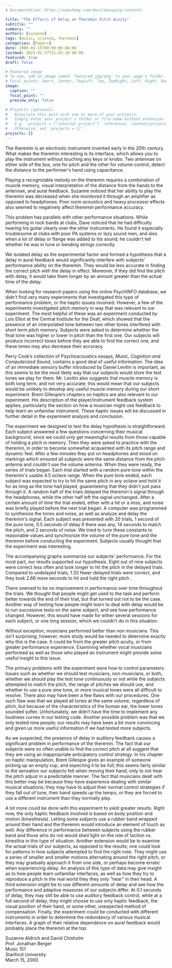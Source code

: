```yaml
---
# Documentation: https://wowchemy.com/docs/managing-content/

title: "The Effects of Delay on Theremin Pitch Acuity"
subtitle: ""
summary: ""
authors: [suzanne]
tags: [music, science, theremin]
categories: [Papers]
date: 2000-03-15T00:00:00-08:00
lastmod: 2023-02-27T21:42:10-08:00
featured: true
draft: false

# Featured image
# To use, add an image named `featured.jpg/png` to your page's folder.
# Focal points: Smart, Center, TopLeft, Top, TopRight, Left, Right, BottomLeft, Bottom, BottomRight.
image:
  caption: ""
  focal_point: ""
  preview_only: false

# Projects (optional).
#   Associate this post with one or more of your projects.
#   Simply enter your project's folder or file name without extension.
#   E.g. `projects = ["internal-project"]` references `content/project/deep-learning/index.md`.
#   Otherwise, set `projects = []`.
projects: []
---
```


The theremin is an electronic instrument invented early in the 20th century.  What makes the theremin interesting is its interface, which allows you to play the instrument without touching any keys or knobs.  Two antennae on either side of the box, one for pitch and the other for volume control, detect the distance to the performer's hand using capacitance.

Playing a recognizable melody on the theremin requires a combination of muscle memory, visual interpretation of the distance from the hands to the antennae, and aural feedback.  Suzanne noticed that her ability to play the theremin was decreased when she monitored it through an amplifier as opposed to headphones.  Poor room acoustics and heavy processor effects also seemed to negatively affect theremin performance accuracy.

This problem has parallels with other performance situations. While performing in rock bands at clubs, Dave noticed that he had difficulty hearing his guitar clearly over the other instruments. He found it especially troublesome at clubs with poor PA systems or lazy sound men, and also when a lot of  delay or flange was added to his sound; he couldn't tell whether he was in tune or bending strings correctly.

We isolated delay as the experimental factor and formed a hypothesis that a delay in aural feedback would significantly interfere with subjects' performance ability on the theremin.  They would be less accurate in finding the correct pitch with the delay in effect.  Moreover, if they did find the pitch with delay, it would take them longer by an amount greater than the actual time of the delay.

When looking for research papers using the online PsychINFO database, we didn’t find very many experiments that investigated this type of performance problem, or the haptic issues involved.  However, a few of the experiments investigated pitch memory in way that was relevant to our experiment.  The most helpful of these was an experiment conducted by Lois Elliot at the Central Institute for the Deaf, which showed that the presence of an interpolated tone between two other tones interfered with short term pitch memory.  Subjects were asked to determine whether the final tone was higher or lower in pitch than the first one.  Our subjects will produce incorrect tones before they are able to find the correct one, and these tones may also decrease their accuracy.

Perry Cook’s collection of Psychoacoustics essays, _Music, Cognition and Computerized Sound_, contains a good deal of useful information. The idea of an immediate sensory buffer introduced by Daniel Levitin is important, as this seems to be the most likely way that our subjects would store the test tones we play for them.  Mr. Levitin also suggests that muscle memory is both long term, and not very accurate; this would mean that our subjects would be unlikely to develop any useful muscle memory during our short experiment. Brent Gillespie’s chapters on haptics are also relevant to our experiment. His description of the player/instrument  feedback system applies, particularly the section on how a musician might use feedback to help learn an unfamiliar instrument. These haptic issues will be discussed in further detail in the experiment analysis and conclusion.

The experiment we designed to test the delay hypothesis is straightforward.  Each subject answered a few questions concerning their musical background, since we could only get meaningful results from those capable of holding a pitch in memory.  Then they were asked to practice with the theremin, in order to become somewhat acquainted with its pitch range and dynamic feel.  After a few minutes they put on headphones and stood on markings which ensured all subjects were the same distance from the pitch antenna and couldn't use the volume antenna.  When they were ready, the series of trials began.  Each trial started with a random pure tone within the theremin's usable 4.5 octave range.  When the pure tone ended, each subject was expected to try to hit the same pitch in any octave and hold it for as long as the tone had played, guaranteeing that they didn't just pass through it.  A random half of the trials delayed the theremin's signal through the headphones, while the other half left the signal unchanged.  After a certain amount of time the trial ended, either with a hit or a miss, and noise was briefly played before the next trial began.  A computer was programmed to synthesize the tones and noise, as well as analyze and delay the theremin's signal.  Each subject was presented with 20 trials, 1 second of the pure tone, 0.5 seconds of delay if there was any, 14 seconds to match the pitch, and 2 seconds of noise.  We tried to tune these constants to reasonable values and synchronize the volume of the pure tone and the theremin before conducting the experiment.  Subjects usually thought that the experiment was interesting.

The accompanying graphs summarize our subjects' performance.  For the most part, our results supported our hypothesis.  Eight out of nine subjects were correct less often and  took longer to hit the pitch in the delayed trials. Compared to undelayed trials, 1.33 fewer delayed trials were correct, and they took 2.66 more seconds to hit and hold the right pitch .

There seemed to be no improvement in performance over time throughout the trials.  We thought that people might get used to the task and perform better towards the end of their trial, but that turned out not to be the case.  Another way of testing how people might learn to deal with delay would be to run successive tests on the same subject, and see how performance changed.  However, this would have made for either several sessions for each subject, or one long session, which we couldn’t do in this situation.

Without exception, musicians performed better than non musicians.  This isn’t surprising; however, more study would be needed to determine exactly why this is the case.  It could be from the greater pitch acuity, or from greater performance experience.  Examining whether vocal musicians performed as well as those who played an instrument might provide some useful insight to this issue.

The primary problems with the experiment were how to control parameters.  Issues such as whether we should test musicians, non-musicians, or both, whether we should play the test tone continuously or not while the subjects attempted to match the pitch, the range of pitches we should use, and whether to use a pure sine tone, or more musical tones were all difficult to resolve.  There also may have been a few flaws with our procedures.  One such flaw was that we played all tones at the same volume, regardless of pitch, but because of the characteristics of the human ear, the lower tones sounded softer.  Unfortunately, we didn’t have the time to implement any loudness curves in our testing code.  Another possible problem was that we only tested nine people; our results may have been a bit more convincing and given us more useful information if we had tested more subjects.

As we suspected, the presence of delay in auditory feedback causes a significant problem in performance of the theremin.  The fact that our subjects were so often unable to find the correct pitch at all suggest that they are using an inappropriate anticipatory control strategy.  In his chapter on haptic manipulation, Brent Gillespie gives an example of someone picking up an empty cup, and expecting it to be full; this seems fairly similar to the sensation our subjects felt when moving their hand, only to not hear the pitch adjust in a predictable manner.  The fact that musicians dealt with this better may be because they have experience dealing with similar musical situations; they may have to adjust their normal control strategies if they fall out of tune, their band speeds up the tempo, or they are forced to use a different instrument than they normally play.

A lot more could be done with this experiment to yield greater results.  Right now, the only haptic feedback involved is based on body position and motion (kinesthesia).  Letting some subjects use a rubber band wrapped around their hand and the theremin would introduce an element of touch as well.  Any difference in performance between subjects using the rubber band and those who do not would shed light on the role of taction vs. kinesthia in this type of situation.  Another extension would be to examine the actual trials of our subjects, as opposed to the results; one could look for patterns in how subjects attempted to find the right note.  They might use a series of smaller and smaller motions alternating around the right pitch, or they may gradually approach it from one side, or perhaps become erratic when experiencing delay.  An analysis of this type of data may give insight as to how people learn unfamiliar interfaces, as well as how they try to reproduce a pitch in the real world they they only "hear" in their head.  A third extension might be to use different amounts of delay and see how the performance and adaptive measures of our subjects differ.  At 0.1 seconds of delay, they may still be able to use auditory feedback control, while at a full second of delay, they might choose to use only haptic feedback, the visual position of their hand, or some other, unexpected method of compensation.  Finally, the experiment could be conducted with different instruments in order to determine the redundancy of various musical interfaces.  A graph of their relative dependence on aural feedback would probably place the theremin at the top.

Suzanne Aldrich and David Chisholm \
Prof. Jonathan Berger \
Music 151 \
Stanford University \
March 15, 2000